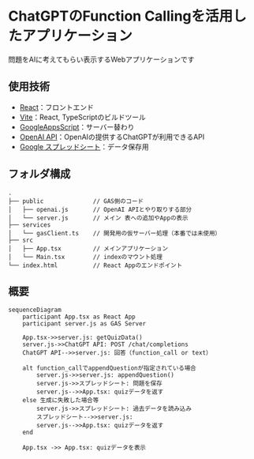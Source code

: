 # ChatGPTのFunction Callingを活用したアプリケーション
問題をAIに考えてもらい表示するWebアプリケーションです


## 使用技術
- [React](https://ja.react.dev/)：フロントエンド
- [Vite](https://ja.vite.dev/)：React, TypeScriptのビルドツール
- [GoogleAppsScript](https://developers.google.com/apps-script?hl=ja)：サーバー替わり
- [OpenAI API](https://openai.com/ja-JP/api/)：OpenAIの提供するChatGPTが利用できるAPI
- [Google スプレッドシート](https://developers.google.com/workspace/sheets?hl=ja)：データ保存用


## フォルダ構成
```
.
├── public              // GAS側のコード
│   ├── openai.js       // OpenAI APIとやり取りする部分
│   └── server.js       // メイン 表への追加やAppの表示
├── services
│   └── gasClient.ts    // 開発用の仮サーバー処理（本番では未使用）
├── src
│   ├── App.tsx         // メインアプリケーション
│   └── Main.tsx        // indexのマウント処理
└── index.html          // React Appのエンドポイント
```


## 概要
```mermaid
sequenceDiagram
    participant App.tsx as React App
    participant server.js as GAS Server

    App.tsx->>server.js: getQuizData()
    server.js->>ChatGPT API: POST /chat/completions
    ChatGPT API-->>server.js: 回答（function_call or text）

    alt function_callでappendQuestionが指定されている場合
        server.js->>server.js: appendQuestion()
        server.js->>スプレッドシート: 問題を保存
        server.js-->>App.tsx: quizデータを返す
    else 生成に失敗した場合等
        server.js->>スプレッドシート: 過去データを読み込み
        スプレッドシート-->>server.js: 
        server.js-->>App.tsx: quizデータを返す
    end

    App.tsx ->> App.tsx: quizデータを表示
```